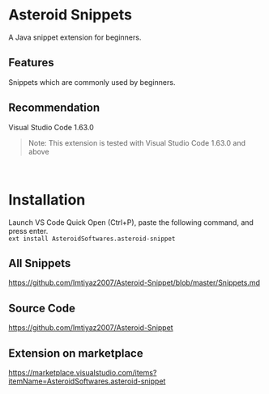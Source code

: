 # Asteroid Snippets

A Java snippet extension for beginners.

## Features

Snippets which are commonly used by beginners.

## Recommendation

Visual Studio Code 1.63.0 <br/>
> Note: This extension is tested with Visual Studio Code 1.63.0 and above

<br>

# Installation

Launch VS Code Quick Open (Ctrl+P), paste the following command, and press enter.
<br>
``` ext install AsteroidSoftwares.asteroid-snippet ```

## All Snippets
<https://github.com/Imtiyaz2007/Asteroid-Snippet/blob/master/Snippets.md>
## Source Code

<https://github.com/Imtiyaz2007/Asteroid-Snippet>

## Extension on marketplace

<https://marketplace.visualstudio.com/items?itemName=AsteroidSoftwares.asteroid-snippet>
